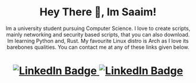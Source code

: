 <h1 align="center">Hey There 👋, Im Saaim!</h1>
<p align="center">Im a university student pursuing Computer Science. I love to create scripts, mainly networking and security based scripts, that you can also download. Im learning Python and, Rust. My favourite Linux distro is Arch as I love its barebones qualities. You can contact me at any of these links given below.</p>
<h1 align="center">
  <a href="https://www.linkedin.com/in/sjapanwala/">
    <img src="https://img.shields.io/badge/LinkedIn-blue?style=for-the-badge&logo=linkedin&logoColor=white" alt="LinkedIn Badge"/>
  </a>
  <a href="https://discord.gg/ARMCCCMZpU">
     <img src="https://img.shields.io/badge/.saaimm-purple?style=for-the-badge&logo=discord&logoColor=white" alt="LinkedIn Badge"/>
</h1>
<!---
<h1 align="center">
<a>
  <img src="https://github-readme-stats.vercel.app/api/top-langs/?username=sjapanwala&layout=donut"
</a>
</h1>
--->
